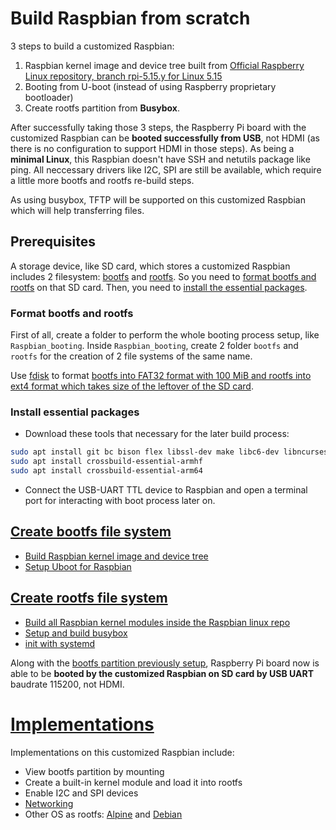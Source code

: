 # Build Raspbian from scratch

3 steps to build a customized Raspbian:

1. Raspbian kernel image and device tree built from [Official Raspberry Linux repository, branch rpi-5.15.y for Linux 5.15](https://github.com/raspberrypi/linux)
2. Booting from U-boot (instead of using Raspberry proprietary bootloader)
3. Create rootfs partition from **Busybox**.

After successfully taking those 3 steps, the Raspberry Pi board with the customized Raspbian can be **booted successfully from USB**, not HDMI (as there is no configuration to support HDMI in those steps). As being a **minimal Linux**, this Raspbian doesn't have SSH and netutils package like ping. All neccessary drivers like I2C, SPI are still be available, which require a little more bootfs and rootfs re-build steps.

As using busybox, TFTP will be supported on this customized Raspbian which will help transferring files.

## Prerequisites
A storage device, like SD card, which stores a customized Raspbian includes 2 filesystem: [bootfs](bootfs.md) and [rootfs](rootfs.md). So you need to [format bootfs and rootfs](#format-bootfs-and-rootfs) on that SD card. Then, you need to [install the essential packages](#install-essential-packages).

### Format bootfs and rootfs
First of all, create a folder to perform the whole booting process setup, like ``Raspbian_booting``. Inside ``Raspbian_booting``, create 2 folder ``bootfs`` and ``rootfs`` for the creation of 2 file systems of the same name.

Use [fdisk](https://github.com/TranPhucVinh/Linux-Shell/blob/master/Physical%20layer/File%20system/fdisk.md) to format [bootfs into FAT32 format with 100 MiB and rootfs into ext4 format which takes size of the leftover of the SD card](https://github.com/TranPhucVinh/Linux-Shell/blob/master/Physical%20layer/File%20system/fdisk.md#format-partitions-inside-a-sd-card).

### Install essential packages

- Download these tools that necessary for the later build process:
```sh
sudo apt install git bc bison flex libssl-dev make libc6-dev libncurses5-dev
sudo apt install crossbuild-essential-armhf
sudo apt install crossbuild-essential-arm64
```
- Connect the USB-UART TTL device to Raspbian and open a terminal port for interacting with boot process later on.

## [Create bootfs file system](bootfs.md)
* [Build Raspbian kernel image and device tree](bootfs.md#build-raspbian-kernel-image-and-device-tree)
* [Setup Uboot for Raspbian](bootfs.md#setup-uboot-for-raspbian)

## [Create rootfs file system](rootfs.md)
* [Build all Raspbian kernel modules inside the Raspbian linux repo](rootfs.md#1-build-all-raspbian-kernel-modules-inside-the-raspbian-linux-repo)
* [Setup and build busybox]()
* [init with systemd]()

Along with the [bootfs partition previously setup](bootfs.md), Raspberry Pi board now is able to be **booted by the customized Raspbian on SD card by USB UART** baudrate 115200, not HDMI.
# [Implementations](Implementations.md)

Implementations on this customized Raspbian include:
* View bootfs partition by mounting
* Create a built-in kernel module and load it into rootfs
* Enable I2C and SPI devices
* [Networking](Networking)
* Other OS as rootfs: [Alpine](Alpine.md) and [Debian](Debian.md)